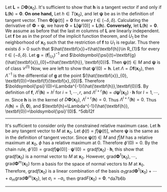 
Let $\textbf{L}=D\boldsymbol{\Phi}(\textbf{x}_{0})$. It's sufficient to show that $\textbf{h}$ is a tangent vector if and only if $\textbf{L}(\textbf{h})=\textbf{0}$.
**On one hand,** Let $h\in T(\textbf{x}_{0})$, and let $\boldsymbol{\psi}$ be as in the definition of tangent vector. Then $\boldsymbol{\Phi}[\boldsymbol{\psi}(t)]=\textbf{0}$ for every $t\in (-\delta, \delta)$. Calculating the derivative of $\boldsymbol{\Phi}\circ\boldsymbol{\psi}$, we have $\textbf{0}=\textbf{L}[\boldsymbol{\psi}'(0)]=\textbf{L}(\textbf{h})$. 
**Conversely,** let $\textbf{L}(\textbf{h})=\textbf{0}$. We assume as before that the last $m$ columns of $\textbf{L}$ are linearly independent. Let $\textbf{f}$ be as in the proof of the implicit function theorem, and $U_{1}$ be the neighborhood of $\textbf{x}_0$ such that the restriction of $\textbf{f}$ to $U_{1}$ is regular. Thus there exists $\delta>0$ such that $\hat{\textbf{x}}+t\hat{\textbf{h}}\in R_{1}$ for every $t\in (-\delta,\delta)$. Let $\textbf{g}=(\textbf{f}|_{U_{1}})^{-1}$ and $\boldsymbol{\psi}(t)=\textbf{g}(\hat{\textbf{x}}_{0}+t\hat{\textbf{h}}, \textbf{0})$. Then $\boldsymbol{\psi}(t)\in M$ and $\boldsymbol{\psi}$ is of class $\mathscr{C}^{(1)}$
Now, we are left to show that $\boldsymbol{\psi}'(0)=\textbf{h}$. Let $\Lambda = D\textbf{f}(\textbf{x}_{0})$, then $\Lambda^{-1}$ is the differential of $\textbf{g}$ at the point $(\hat{\textbf{x}}_{0}, \textbf{0})=\textbf{f}(\textbf{x}_{0})$. Therefore $\boldsymbol{\psi}'(0)=\Lambda^{-1}(\hat{\textbf{h}},\textbf{0})$. By definition of $\textbf{f}$, $\Lambda^{i}(\textbf{h})=h^{i}$ for $i=1,\cdots, r$, and $\Lambda^{l+r}(\textbf{h})=d\boldsymbol{\psi}^{l}(\textbf{x}_{0})\cdot\textbf{h}$ for $l=1, \cdots, m$. Since $\textbf{h}$ is in the kernel of $D\boldsymbol{\Phi}(\textbf{x}_{0})$, $\Lambda^{l+r}(\textbf{h})=0$. Thus $\Lambda^{l+r}(\textbf{h})=0$. Thus $\Lambda(\textbf{h})=(\hat{h}, \textbf{0})$, and $\textbf{h}=\Lambda^{-1}(\hat{\textbf{h}}, \textbf{0})=\boldsymbol{\psi}'(0)$. ^5db12f

---

It's sufficient to consider only the constrained relative maximum case. Let $\textbf{h}$ be any tangent vector to $M$ at $\textbf{x}_{0}$. Let ${} \phi(t)=f[\boldsymbol{\psi}(t)] {}$, where $\boldsymbol{\psi}$ is the same as in the definition of tangent vector. Since $\boldsymbol{\psi}(t)\in M$ and $f|M$ has a relative maximum at $\textbf{x}_{0}$, $\phi$ has a relative maximum at $0$. Therefore $\phi'(0)=0$. By the chain rule, $\phi'(0)=\text{grad}f[\boldsymbol{\psi}(0)]\cdot\boldsymbol{\psi}'(0)=\text{grad}f(\textbf{x}_{0})\cdot\textbf{h}$, this show that $\text{grad}f(\textbf{x}_{0})$ is a normal vector to $M$ at $\textbf{x}_{0}$. However, $\text{grad}\boldsymbol{\Phi}^{1}(\textbf{x}_{0}), \cdots, \text{grad}\boldsymbol{\Phi}^{m}(\textbf{x}_{0})$ form a basis for the space of normal vectors to $M$ at $\textbf{x}_{0}$. Therefore, $\text{grad}f(\textbf{x}_{0})$ is a linear combination of the basis $a_{1}\text{grad}\boldsymbol{\Phi}^{1}(\textbf{x}_{0})+\cdots+a_{m}\text{grad}\boldsymbol{\Phi}^{m}(\textbf{x}_{0})$, let $\sigma_{i}=-a_{i}$, then $\text{grad}F(\textbf{x}_{0})=\textbf{0}$. ^da7b6b

---


